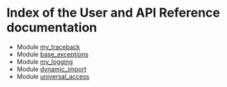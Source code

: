 # Index of the User and API Reference documentation

* Module [my_traceback](./UD001_traceback.md)
* Module [base_exceptions](./UD002_base_exceptions.md)
* Module [my_logging](./UD003_logging.md)
* Module [dynamic_import](./UD004_dynamic_import.md)
* Module [universal_access](./UD005_unversal_access.md)
